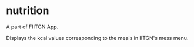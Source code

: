 # nutrition

A part of FIITGN App.

Displays the kcal values corresponding to the meals in IITGN's mess menu. 
